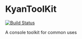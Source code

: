 # KyanToolKit
[![Build Status](https://travis-ci.org/kyan001/PyKyanToolKit.svg?branch=master)](https://travis-ci.org/kyan001/PyKyanToolKit)

A console toolkit for common uses

